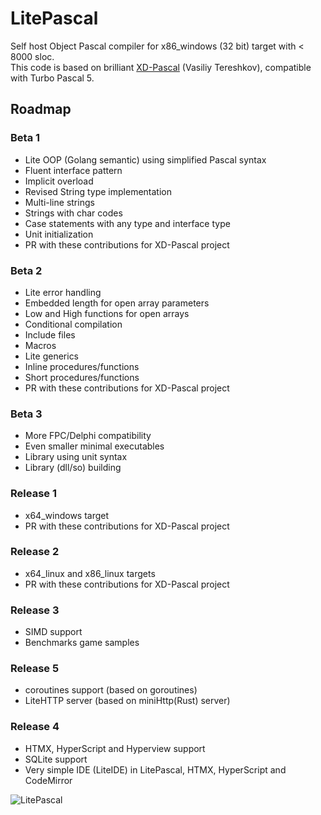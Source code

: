 # LitePascal
Self host Object Pascal compiler for x86_windows (32 bit) target with &lt; 8000 sloc.  
This code is based on brilliant [XD-Pascal](https://github.com/vtereshkov/xdpw) (Vasiliy Tereshkov), compatible with Turbo Pascal 5.  

## Roadmap  
### Beta 1  
- Lite OOP (Golang semantic) using simplified Pascal syntax
- Fluent interface pattern
- Implicit overload
- Revised String type implementation
- Multi-line strings
- Strings with char codes
- Case statements with any type and interface type
- Unit initialization
- PR with these contributions for XD-Pascal project
### Beta 2
- Lite error handling
- Embedded length for open array parameters
- Low and High functions for open arrays
- Conditional compilation
- Include files
- Macros
- Lite generics
- Inline procedures/functions
- Short procedures/functions
- PR with these contributions for XD-Pascal project
### Beta 3
- More FPC/Delphi compatibility
- Even smaller minimal executables
- Library using unit syntax
- Library (dll/so) building
### Release 1
- x64_windows target
- PR with these contributions for XD-Pascal project
### Release 2
- x64_linux and x86_linux targets
- PR with these contributions for XD-Pascal project
### Release 3
- SIMD support
- Benchmarks game samples
### Release 5
- coroutines support (based on goroutines)
- LiteHTTP server (based on miniHttp(Rust) server)
### Release 4
- HTMX, HyperScript and Hyperview support
- SQLite support
- Very simple IDE (LiteIDE) in LitePascal, HTMX, HyperScript and CodeMirror

![LitePascal](https://github.com/wanderlan/LitePascal/blob/main/docs/grammar.svg)
